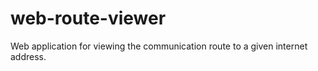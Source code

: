 # web-route-viewer
Web application for viewing the communication route to a given internet address.
